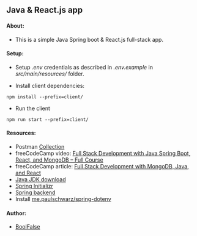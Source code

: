 
## Java & React.js app



#### About:

- This is a simple Java Spring boot & React.js full-stack app.



#### Setup:

- Setup _.env_ credentials as described in _.env.example_ in _src/main/resources/_ folder.

- Install client dependencies:
```shell
npm install --prefix=client/
```
- Run the client
```shell
npm run start --prefix=client/
```




#### Resources:

- Postman [Collection](https://documenter.getpostman.com/view/1747137/2s9XxtxFaS)
- freeCodeCamp video: [Full Stack Development with Java Spring Boot, React, and MongoDB – Full Course](https://www.youtube.com/watch?v=5PdEmeopJVQ)
- freeCodeCamp article: [Full Stack Development with MongoDB, Java, and React](https://www.freecodecamp.org/news/full-stack-development-with-mongodb-java-and-react/)
- [Java JDK download](https://www.oracle.com/java/technologies/downloads/)
- [Spring Initializr](https://start.spring.io/)
- [Spring backend](https://github.com/fhsinchy/movieist)
- Install [me.paulschwarz/spring-dotenv](https://mvnrepository.com/artifact/me.paulschwarz/spring-dotenv)



#### Author:

- [BoolFalse](https://boolfalse.com/)
